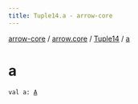 ```yaml
---
title: Tuple14.a - arrow-core
---
```


[arrow-core](../../index.html) / [arrow.core](../index.html) / [Tuple14](index.html) / [a](./a.html)

# a

`val a: `[`A`](index.html#A)